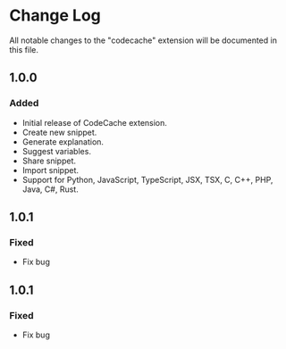 # Change Log

All notable changes to the "codecache" extension will be documented in this file.

## 1.0.0
### Added
- Initial release of CodeCache extension.
- Create new snippet.
- Generate explanation.
- Suggest variables.
- Share snippet.
- Import snippet.
- Support for Python, JavaScript, TypeScript, JSX, TSX, C, C++, PHP, Java, C#, Rust.

## 1.0.1
### Fixed
- Fix bug 

## 1.0.1
### Fixed
- Fix bug 
